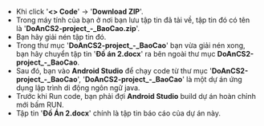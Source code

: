 - Khi click '**<> Code**' -> '**Download ZIP**'.
- Trong máy tính của bạn ở nơi bạn lưu tập tin đã tải về, tập tin đó có tên là '**DoAnCS2-project_-_BaoCao.zip**'.
- Bạn hãy giải nén tập tin đó.
- Trong thư mục '**DoAnCS2-project_-_BaoCao**' bạn vừa giải nén xong, bạn hãy chuyển tập tin '**Đồ án 2.docx**' ra bên ngoài thư mục **DoAnCS2-project_-_BaoCao**.
- Sau đó, bạn vào **Android Studio** để chạy code từ thư mục '**DoAnCS2-project_-_BaoCao**', '**DoAnCS2-project_-_BaoCao**' là một dự án ứng dụng lập trình di động ngôn ngữ java.
- Trước khi Run code, bạn phải đợi **Android Studio** build dự án hoàn chỉnh mới bấm RUN.
- Tập tin '**Đồ Án 2.docx**' chính là tập tin báo cáo của dự án này.
